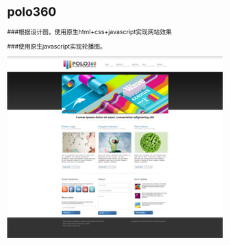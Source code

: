 # polo360

###根据设计图，使用原生html+css+javascript实现网站效果

###使用原生javascript实现轮播图。

![image](https://github.com/Ching-Lee/polo360/blob/master/POLO360%E5%AE%9E%E7%8E%B0%E6%95%88%E6%9E%9C%E5%9B%BE.png)
